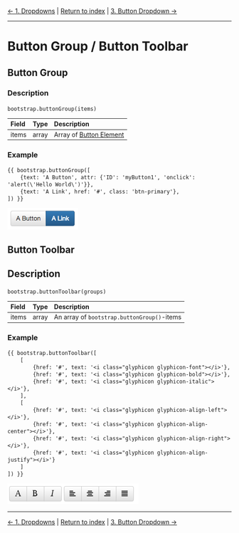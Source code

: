[← 1. Dropdowns](./01_dropdowns.md) | [Return to index](index.md) | [3. Button Dropdown →](./03_button_dropdowns.md)

---

# Button Group / Button Toolbar

## Button Group

### Description
`bootstrap.buttonGroup(items)`

| Field          | Type    | Description                                                |
|:---------------|:-------:|:-----------------------------------------------------------|
| items          | array   | Array of [Button Element](./types.md#button-element) |

### Example
```twig
{{ bootstrap.buttonGroup([
    {text: 'A Button', attr: {'ID': 'myButton1', 'onclick': 'alert(\'Hello World\')'}},
    {text: 'A Link', href: '#', class: 'btn-primary'},
]) }}
```
![Result](./img/button_group_example.png)

## Button Toolbar
## Description
`bootstrap.buttonToolbar(groups)`

| Field          | Type    | Description                       |
|:---------------|:-------:|:----------------------------------|
| items          | array   | An array of `bootstrap.buttonGroup()`-items |

### Example
```twig
{{ bootstrap.buttonToolbar([
    [
        {href: '#', text: '<i class="glyphicon glyphicon-font"></i>'},
        {href: '#', text: '<i class="glyphicon glyphicon-bold"></i>'},
        {href: '#', text: '<i class="glyphicon glyphicon-italic"></i>'},
    ],
    [
        {href: '#', text: '<i class="glyphicon glyphicon-align-left"></i>'},
        {href: '#', text: '<i class="glyphicon glyphicon-align-center"></i>'},
        {href: '#', text: '<i class="glyphicon glyphicon-align-right"></i>'},
        {href: '#', text: '<i class="glyphicon glyphicon-align-justify"></i>'}
    ]
]) }}
```
![Result](./img/button_toolbar_example.png)

---

[← 1. Dropdowns](./01_dropdowns.md) | [Return to index](index.md) | [3. Button Dropdown →](./03_button_dropdowns.md)